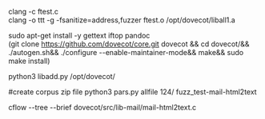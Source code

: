 clang -c ftest.c  
clang -o ttt -g -fsanitize=address,fuzzer     ftest.o /opt/dovecot/liball1.a  

sudo apt-get install -y gettext iftop pandoc  
(git clone https://github.com/dovecot/core.git dovecot && cd dovecot/&& ./autogen.sh&& ./configure --enable-maintainer-mode&& make&&  sudo make install)  

python3 libadd.py /opt/dovecot/  

#create corpus zip file
python3 pars.py allfile 124/ fuzz_test-mail-html2text  


cflow  --tree --brief  dovecot/src/lib-mail/mail-html2text.c   
